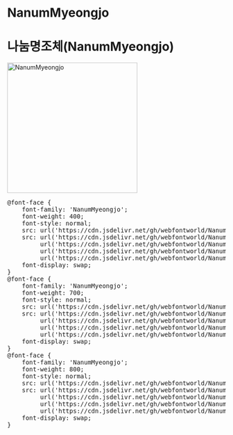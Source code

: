 # NanumMyeongjo

# 나눔명조체(NanumMyeongjo)

<a href="https://wess.tistory.com" target="_blank">
    <img src="https://webfontworld.github.io/NanumMyeongjo/NanumMyeongjo.jpg" alt="NanumMyeongjo" style="width:300px">
</a>
<pre>
@font-face {
    font-family: 'NanumMyeongjo';
    font-weight: 400;
    font-style: normal;
    src: url('https://cdn.jsdelivr.net/gh/webfontworld/NanumMyeongjo/NanumMyeongjo.eot');
    src: url('https://cdn.jsdelivr.net/gh/webfontworld/NanumMyeongjo/NanumMyeongjo.eot?#iefix') format('embedded-opentype'),
         url('https://cdn.jsdelivr.net/gh/webfontworld/NanumMyeongjo/NanumMyeongjo.woff2') format('woff2'),
         url('https://cdn.jsdelivr.net/gh/webfontworld/NanumMyeongjo/NanumMyeongjo.woff') format('woff'),
         url('https://cdn.jsdelivr.net/gh/webfontworld/NanumMyeongjo/NanumMyeongjo.ttf') format("truetype");
    font-display: swap;
} 
@font-face {
    font-family: 'NanumMyeongjo';
    font-weight: 700;
    font-style: normal;
    src: url('https://cdn.jsdelivr.net/gh/webfontworld/NanumMyeongjo/NanumMyeongjoBold.eot');
    src: url('https://cdn.jsdelivr.net/gh/webfontworld/NanumMyeongjo/NanumMyeongjoBold.eot?#iefix') format('embedded-opentype'),
         url('https://cdn.jsdelivr.net/gh/webfontworld/NanumMyeongjo/NanumMyeongjoBold.woff2') format('woff2'),
         url('https://cdn.jsdelivr.net/gh/webfontworld/NanumMyeongjo/NanumMyeongjoBold.woff') format('woff'),
         url('https://cdn.jsdelivr.net/gh/webfontworld/NanumMyeongjo/NanumMyeongjoBold.ttf') format("truetype");
    font-display: swap;
} 
@font-face {
    font-family: 'NanumMyeongjo';
    font-weight: 800;
    font-style: normal;
    src: url('https://cdn.jsdelivr.net/gh/webfontworld/NanumMyeongjo/NanumMyeongjoExtraBold.eot');
    src: url('https://cdn.jsdelivr.net/gh/webfontworld/NanumMyeongjo/NanumMyeongjoExtraBold.eot?#iefix') format('embedded-opentype'),
         url('https://cdn.jsdelivr.net/gh/webfontworld/NanumMyeongjo/NanumMyeongjoExtraBold.woff2') format('woff2'),
         url('https://cdn.jsdelivr.net/gh/webfontworld/NanumMyeongjo/NanumMyeongjoExtraBold.woff') format('woff'),
         url('https://cdn.jsdelivr.net/gh/webfontworld/NanumMyeongjo/NanumMyeongjoExtraBold.ttf') format("truetype");
    font-display: swap;
} 
</pre>
